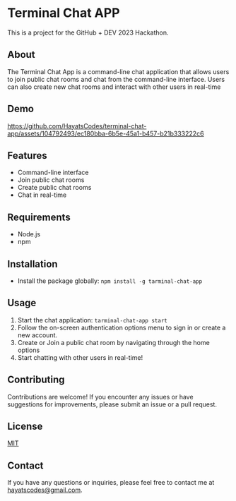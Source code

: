 # Terminal Chat APP
This is a project for the GitHub + DEV 2023 Hackathon.

## About
The Terminal Chat App is a command-line chat application that allows users to join public chat rooms and chat from the command-line interface. Users can also create new chat rooms and interact with other users in real-time

## Demo

https://github.com/HayatsCodes/terminal-chat-app/assets/104792493/ec180bba-6b5e-45a1-b457-b21b333222c6

## Features
- Command-line interface
- Join public chat rooms
- Create public chat rooms
- Chat in real-time

## Requirements
- Node.js
- npm

## Installation
- Install the package globally: 
`npm install -g tarminal-chat-app`

## Usage
1. Start the chat application:
`tarminal-chat-app start`
2. Follow the on-screen authentication options menu to sign in or create a new account.
3. Create or Join a public chat room by navigating through the home options
4. Start chatting with other users in real-time!

## Contributing
Contributions are welcome! If you encounter any issues or have suggestions for improvements, please submit an issue or a pull request.

## License
[MIT](https://choosealicense.com/licenses/mit/)

## Contact
If you have any questions or inquiries, please feel free to contact me at hayatscodes@gmail.com.
